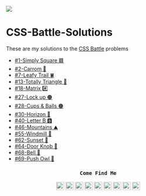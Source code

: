 ![](https://i.ibb.co/jbSCJ2m/maxresdefault.jpg)
# CSS-Battle-Solutions 

These are my solutions to the [CSS Battle](https://cssbattle.dev/player/tsaxena4k) problems 

- [#1-Simply Square 🟩](https://cssbattle.dev/play/1)
- [#2-Carrom 🔣](https://cssbattle.dev/play/2)
- [#7-Leafy Trail 🍀](https://cssbattle.dev/play/7)
- [#13-Totally Triangle 🔺](https://cssbattle.dev/play/13)
- [#18-Matrix #️⃣](https://cssbattle.dev/play/18)
- [#27-Lock up 🟠](https://cssbattle.dev/play/27)
- [#28-Cups & Balls 🟠](https://cssbattle.dev/play/28)
- [#30-Horizon 🌅](https://cssbattle.dev/play/30)
- [#40-Letter B 🅱️](https://cssbattle.dev/play/40)
- [#46-Mountains ⛰️](https://cssbattle.dev/play/46)
- [#55-Windmill 💨](https://cssbattle.dev/play/55)
- [#62-Sunset 🌄](https://cssbattle.dev/play/62)
- [#64-Door Knob 🚪](https://cssbattle.dev/play/64)
- [#68-Bell 🔔](https://cssbattle.dev/play/68)
- [#69-Push Owl 🦉](https://cssbattle.dev/play/69)

<div align='center'>

### `Come Find Me`

[<img alt="Tushar | Twitter" width="22px" src="https://svgshare.com/i/Snh.svg" />][twitter]
[<img alt="Tushar | LinkedIn" width="22px" src="https://svgshare.com/i/SoD.svg" />][linkedin]
[<img alt="Tushar | Instagram" width="22px" src="https://svgshare.com/i/Sko.svg" />][instagram]
[<img alt="Tuhsra | facebook" width="22px" src="https://svgshare.com/i/Snk.svg" />][facebook]
[<img alt="Tuhsra | stackoverflow" width="22px" src="https://svgshare.com/i/Snj.svg" />][stackoverflow]
[<img alt="Tuhsra | discord" width="22px" src="https://svgshare.com/i/Smt.svg" />][discord]
[<img alt="Tuhsra | pinterest" width="22px" src="https://svgshare.com/i/SoQ.svg" />][pinterest]
[<img alt="Tuhsra | dribble" width="22px" src="https://svgshare.com/i/Sni.svg" />][dribble]
[<img alt="Tuhsra | codepen" width="22px" src="https://svgshare.com/i/Sn1.svg" />][codepen]

</div>

[twitter]: https://twitter.com/tsaxena4k
[instagram]: https://www.instagram.com/tsaxena4k/
[linkedin]: https://www.linkedin.com/in/tushar-saxena-94b742184/
[facebook]: https://www.facebook.com/tushar.saxena.56232
[stackoverflow]: https://stackoverflow.com/users/14212597/tushar-saxena
[discord]: https://discord.gg/cvqaGJ
[pinterest]: https://in.pinterest.com/tusharsaxena562/
[dribble]: https://dribbble.com/tsaxen3k
[codepen]: https://codepen.io/tsaxena4k
